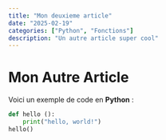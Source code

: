 ```yaml
---
title: "Mon deuxieme article"
date: "2025-02-19"
categories: ["Python", "Fonctions"]
description: "Un autre article super cool"
---
```


# Mon Autre Article

Voici un exemple de code en **Python** :

```python
def hello ():
	print("hello, world!")
hello()
```
